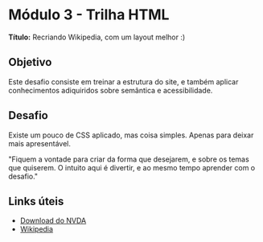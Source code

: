 # Módulo 3 - Trilha HTML

**Título:** Recriando Wikipedia, com um layout melhor :)

## Objetivo
Este desafio consiste em treinar a estrutura do site, e também aplicar conhecimentos adiquiridos sobre semântica e acessibilidade.

## Desafio
Existe um pouco de CSS aplicado, mas coisa simples. Apenas para deixar mais apresentável.

"Fiquem a vontade para criar da forma que desejarem, e sobre os temas que quiserem. O intuito aqui é divertir, e ao mesmo tempo aprender com o desafio."

## Links úteis
- [Download do NVDA](https://www.nvaccess.org/download/)
- [Wikipedia](https://pt.wikipedia.org/)


